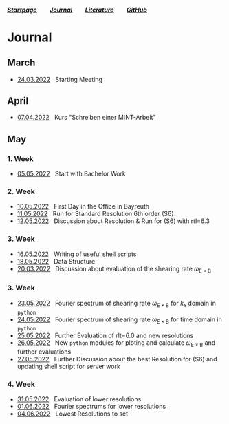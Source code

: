 ##### [Startpage](/README.md) &nbsp; &nbsp; &nbsp; &nbsp; [Journal](/journal/JOURNAL.md) &nbsp; &nbsp; &nbsp; &nbsp; [Literature](/README.md#litarture) &nbsp; &nbsp; &nbsp; &nbsp; [GitHub](https://github.com/ManeLippert/Bachelorthesis-ZonalFlows)

# Journal

## March

* [24.03.2022](2022-03-24.md) &nbsp; Starting Meeting

## April

* [07.04.2022](2022-04-07.md) &nbsp; Kurs "Schreiben einer MINT-Arbeit"

## May

### 1. Week
* [05.05.2022](2022-05-05.md) &nbsp; Start with Bachelor Work

### 2. Week

* [10.05.2022](2022-05-10.md) &nbsp; First Day in the Office in Bayreuth
* [11.05.2022](2022-05-11.md) &nbsp; Run for Standard Resolution 6th order (S6)
* [12.05.2022](2022-05-12.md) &nbsp; Discussion about Resolution & Run for (S6) with rtl=6.3

### 3. Week
* [16.05.2022](2022-05-16.md) &nbsp; Writing of useful shell scripts
* [18.05.2022](2022-05-18.md) &nbsp; Data Structure
* [20.03.2022](2022-05-20.md) &nbsp; Discussion about evaluation of the shearing rate $\omega_{\mathrm{E \times B}}$

### 3. Week
* [23.05.2022](2022-05-23.md) &nbsp; Fourier spectrum of shearing rate $\omega_{\mathrm{E \times B}}$ for $k_x$ domain in ```python```
* [24.05.2022](2022-05-24.md) &nbsp; Fourier spectrum of shearing rate $\omega_{\mathrm{E \times B}}$ for time domain in ```python```
* [25.05.2022](2022-05-25.md) &nbsp; Further Evaluation of rlt=6.0 and new resolutions
* [26.05.2022](2022-06-26.md) &nbsp; New ```python``` modules for ploting and calculate $\omega_{\mathrm{E \times B}}$ and further evaluations
* [27.05.2022](2022-05-27.md) &nbsp; Further Discussion about the best Resolution for (S6) and updating shell script for server work

### 4. Week 
* [31.05.2022](2022-05-31.md) &nbsp; Evaluation of lower resolutions
* [01.06.2022](2022-06-01.md) &nbsp; Fourier spectrums for lower resolutions
* [04.06.2022](2022-06-04.md) &nbsp; Lowest Resolutions to set

